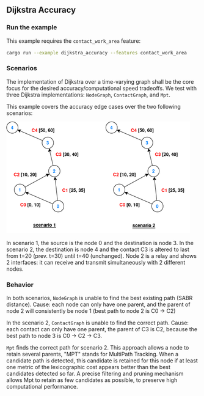 ## Dijkstra Accuracy


### Run the example

This example requires the `contact_work_area` feature:
```bash
cargo run --example dijkstra_accuracy --features contact_work_area
```

### Scenarios

The implementation of Dijkstra over a time-varying graph shall be the core focus for the desired accuracy/computational speed tradeoffs. We test with three Dijkstra implementations: `NodeGraph`, `ContactGraph`, and `Mpt`.

This example covers the accuracy edge cases over the two following scenarios:

![Description](dijkstra_edge_cases.png)

In scenario 1, the source is the node 0 and the destination is node 3. In the scenario 2, the destination is node 4 and the contact C3 is altered to last from t=20 (prev. t=30) until t=40 (unchanged). Node 2 is a relay and shows 2 interfaces: it can receive and transmit simultaneously with 2 different nodes.


### Behavior

In both scenarios, `NodeGraph` is unable to find the best existing path (SABR distance). Cause: each node can only have one parent, and the parent of node 2 will consistently be node 1 (best path to node 2 is C0 -> C2)

In the scenario 2, `ContactGraph` is unable to find the correct path. Cause: each contact can only have one parent, the parent of C3 is C2, because the best path to node 3 is C0 -> C2 -> C3.

`Mpt` finds the correct path for scenario 2. This approach allows a node to retain several parents, "MPT" stands for MultiPath Tracking. When a candidate path is detected, this candidate is retained for this node if at least one metric of the lexicographic cost appears better than the best candidates detected so far. A precise filtering and pruning mechanism allows Mpt to retain as few candidates as possible, to preserve high computational performance.
